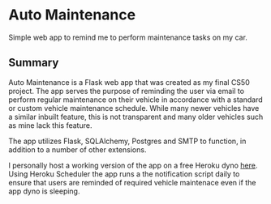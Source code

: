 # Auto Maintenance
Simple web app to remind me to perform maintenance tasks on my car.

## Summary

Auto Maintenance is a Flask web app that was created as my final CS50 project. The app serves the purpose of reminding the user via email to perform regular maintenance on their vehicle in accordance with a standard or custom vehicle maintenance schedule. While many newer vehicles have a similar inbuilt feature, this is not transparent and many older vehicles such as mine lack this feature.

The app utilizes Flask, SQLAlchemy, Postgres and SMTP to function, in addition to a number of other extensions. 

I personally host a working version of the app on a free Heroku dyno [here](http://auto-maint.liam-bates.com). Using Heroku Scheduler the app runs a the notification script daily to ensure that users are reminded of required vehicle maintenace even if the app dyno is sleeping.
